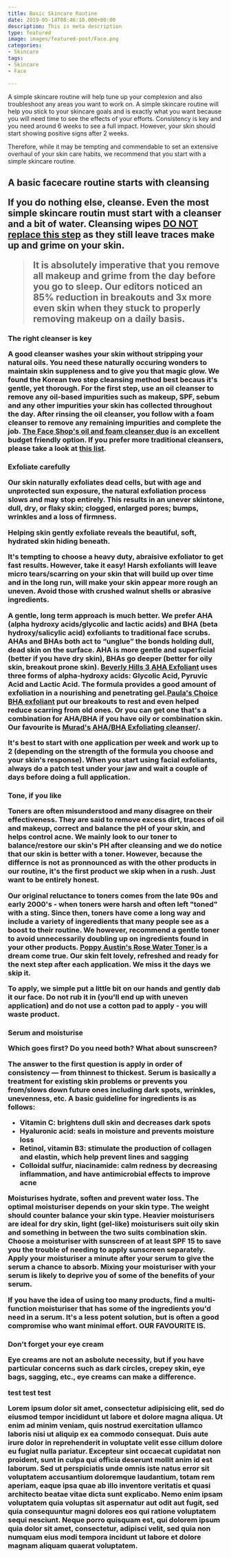 ```yaml
---
title: Basic Skincare Routine
date: 2019-05-14T08:46:10.000+00:00
description: This is meta description
type: featured
image: images/featured-post/Face.png
categories:
- Skincare
tags:
- Skincare
- Face

---
```

A simple skincare routine will help tune up your complexion and also troubleshoot any areas you want to work on. A simple skincare routine will help you stick to your skincare goals and is exactly what you want because you will need time to see the effects of your efforts. Consistency is key and you need around 6 weeks to see a full impact. However, your skin should start showing positive signs after 2 weeks.

Therefore, while it may be tempting and commendable to set an extensive overhaul of your skin care habits, we recommend that you start with a simple skincare routine.

<h2>A basic facecare routine starts with cleansing

If you do nothing else, cleanse. Even the most simple skincare routin must start with a cleanser and a bit of water. Cleansing wipes <a href="https://www.glamour.com/story/are-makeup-wipes-bad-for-your-skin">DO NOT replace this step</a> as they still leave traces make up and grime on your skin.

> It is absolutely imperative that you remove all makeup and grime from the day before you go to sleep. Our editors noticed an 85% reduction in breakouts and 3x more even skin when they stuck to properly removing makeup on a daily basis.

<h3>The right cleanser is key

A good cleanser washes your skin without stripping your natural oils. You need these naturally occuring wonders to maintain skin suppleness and to give you that magic glow. We found the Korean two step cleansing method best becaus it's gentle, yet thorough. For the first step, use an oil cleanser to remove any oil-based impurities such as makeup, SPF, sebum and any other impurities your skin has collected throughout the day. After rinsing the oil cleanser, you follow with a foam cleanser to remove any remaining impurities and complete the job. <a href="https://amzn.to/2CzJzEw">The Face Shop's oil and foam cleanser duo</a> is an excellent budget friendly option. If you prefer more traditional cleansers, please take a look at <a href="http://bit.ly/2NAJ970">this list</a>.

<h3>Exfoliate carefully

Our skin naturally exfoliates dead cells, but with age and unprotected sun exposure, the natural exfoliation process slows and may stop entirely. This results in an unever skintone, dull, dry, or flaky skin; clogged, enlarged pores; bumps, wrinkles and a loss of firmness.

Helping skin gently exfoliate reveals the beautiful, soft, hydrated skin hiding beneath.

It's tempting to choose a heavy duty, abraisive exfoliator to get fast results. However, take it easy! Harsh exfoliants will leave micro tears/scarring on your skin that will build up over time and in the long run, will make your skin appear more rough an uneven. Avoid those with crushed walnut shells or abrasive ingredients.

A gentle, long term approach is much better. We prefer AHA (alpha hydroxy acids/glycolic and lactic acids) and BHA (beta hydroxy/salicylic acid) exfoliants to traditional face scrubs. AHAs and BHAs both act to “unglue” the bonds holding dull, dead skin on the surface. AHA is more gentle and superficial (better if you have dry skin), BHAs go deeper (better for oily skin, breakout prone skin). <a href="https://amzn.to/2Q9t6ic">Beverly Hills 3 AHA Exfoliant</a> uses three forms of alpha-hydroxy acids: Glycolic Acid, Pyruvic Acid and Lactic Acid. The formula provides a good amount of exfoliation in a nourishing and penetrating gel.<a href="https://amzn.to/2QbMQBW">Paula's Choice BHA exfoliant</a> put our breakouts to rest and even helped reduce scarring from old ones. Or you can get one that's a combination for AHA/BHA if you have oily or combination skin. Our favourite is <a href="https://amzn.to/2CDzW7K">Murad's AHA/BHA Exfoliating cleanser</a>/.

It's best to start with one application per week and work up to 2 (depending on the strength of the formula you choose and your skin's response). When you start using facial exfoliants, always do a patch test under your jaw and wait a couple of days before doing a full application.

<h3>Tone, if you like

Toners are often misunderstood and many disagree on their effectiveness. They are said to remove excess dirt, traces of oil and makeup, correct and balance the pH of your skin, and helps control acne. We mainly look to our toner to balance/restore our skin's PH after cleansing and we do notice that our skin is better with a toner. However, because the differnce is not as pronnounced as with the other products in our routine, it's the first product we skip when in a rush. Just want to be entirely honest.

Our original reluctance to toners comes from the late 90s and early 2000's - when toners were harsh and often left "toned" with a sting. Since then, toners have come a long way and include a variety of ingeredients that many people see as a boost to their routine. We however, recommend a gentle toner to avoid unnecessarily doubling up on ingredients found in your other products. <a href="https://amzn.to/2NISGZT">Poppy Austin's Rose Water Toner </a> is a dream come true. Our skin felt lovely, refreshed and ready for the next step after each application. We miss it the days we skip it.

To apply, we simple put a little bit on our hands and gently dab it our face. Do not rub it in (you'll end up with uneven application) and do not use a cotton pad to apply - you will waste product.

<h3> Serum and moisturise

Which goes first? Do you need both? What about sunscreen?

The answer to the first question is apply in order of consistency — from thinnest to thickest. Serum is basically a treatment for existing skin problems or prevents you from/slows down future ones including dark spots, wrinkles, unevenness, etc. A basic guideline for ingredients is as follows:

* Vitamin C: brightens dull skin and decreases dark spots
* Hyaluronic acid: seals in moisture and prevents moisture loss
* Retinol, vitamin B3: stimulate the production of collagen and elastin, which help prevent lines and sagging
* Colloidal sulfur, niacinamide: calm redness by decreasing inflammation, and have antimicrobial effects to improve acne

Moisturises hydrate, soften and prevent water loss. The optimal moisturiser depends on your skin type. The weight should counter balance your skin type. Heavier moisturisers are ideal for dry skin, light (gel-like) moisturisers suit oily skin and something in between the two suits combination skin. Choose a moisturiser with sunscreen of at least SPF 15 to save you the trouble of needing to apply sunscreen separately. Apply your moisturiser a minute after your serum to give the serum a chance to absorb. Mixing your moisturiser with your serum is likely to deprive you of some of the benefits of your serum.

If you have the idea of using too many products, find a multi-function moisturiser that has some of the ingredients you'd need in a serum. It's a less potent solution, but is often a good compromise who want minimal effort. OUR FAVOURITE IS.

<h3> Don't forget your eye cream

Eye creams are not an asbolute necessity, but if you have particular concerns such as dark circles, crepey skin, eye bags, sagging, etc., eye creams can make a difference.

test test test

Lorem ipsum dolor sit amet, consectetur adipisicing elit, sed do eiusmod tempor incididunt ut labore et
dolore magna aliqua. Ut enim ad minim veniam, quis nostrud exercitation ullamco laboris nisi ut aliquip ex
ea commodo consequat. Duis aute irure dolor in reprehenderit in voluptate velit esse cillum dolore eu fugiat
nulla pariatur. Excepteur sint occaecat cupidatat non proident, sunt in culpa qui officia deserunt mollit
anim id est laborum. Sed ut perspiciatis unde omnis iste natus error sit voluptatem accusantium doloremque
laudantium, totam rem aperiam, eaque ipsa quae ab illo inventore veritatis et quasi architecto beatae vitae
dicta sunt explicabo. Nemo enim ipsam voluptatem quia voluptas sit aspernatur aut odit aut fugit, sed quia
consequuntur magni dolores eos qui ratione voluptatem sequi nesciunt. Neque porro quisquam est, qui dolorem
ipsum quia dolor sit amet, consectetur, adipisci velit, sed quia non numquam eius modi tempora incidunt ut
labore et dolore magnam aliquam quaerat voluptatem.